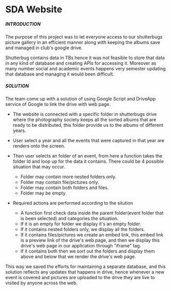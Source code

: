 # SDA Website

##### INTRODUCTION

The purpose of this project was to let everyone access to our shutterbugs picture gallery in an efficient manner along with keeping the albums save and managed in club's google drive.

Shutterbug contains data in TBs hence it was not feasible to store that data in any kind of database and creating APIs for accessing it. Moreover as many number social and academic events happens very semester updating that database and managing it would been difficult.

##### SOLUTION

The team come up with a solution of using Google Script and DriveApp service of Google to link the drive with web page.

- The website is connected with a specific folder in shutterbugs drive where the photography society keeps all the sorted albums that are ready to be distributed, this folder provide us to the albums of different years.
  
- User select a year and all the events that were captured in that year are renders onto the screen.
  
- Then user selects an folder of an event, from here a function takes the folder Id and loop up for the data it contains. There could be 4 possible situation that may occur.
  - Folder may contain more nested folders only.
  - Folder may contain file/pictures only.
  - Folder may contain both folders and files.
  - Folder may be empty.

- Required actions are performed according to the sitution 
  - A function first check data inside the parent folder(event folder that is been selected) and categories the situation.
  - If it is an empty for folder we display it's an empty folder.
  - If it contains nested folders only, we display all the folders. 
  - If it contains files/pictures we create an embed link, this embed link is a preview link of the drive's web page, and then we display this drive's web page in our application through "iframe" tag.
  - If it contains both then we sort out the folders and display them above and below that we render the drive's web page.

This way we saved the efforts for maintaining a separate database, and this solution reflects any updates that happens in drive, hence whenever a new event is covered and pictures are uploaded to the drive they are live to visited by anyone across the web.
